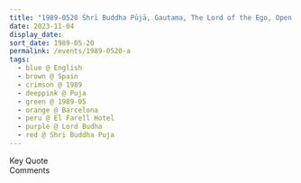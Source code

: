 ```yaml
---
title: "1989-0520 Śhrī Buddha Pūjā, Gautama, The Lord of the Ego, Open Air near El Farell Hotel, Barcelona, Spain"
date: 2023-11-04
display_date: 
sort_date: 1989-05-20
permalink: /events/1989-0520-a
tags:
  - blue @ English
  - brown @ Spain
  - crimson @ 1989
  - deeppink @ Puja
  - green @ 1989-05
  - orange @ Barcelona
  - peru @ El Farell Hotel
  - purple @ Lord Budha
  - red @ Shri Buddha Puja
---
```


<wave-list>
  <list-title color="green" width="75">Key Quote</list-title>
  <list-item color="BlanchedAlmond"  width="200"></list-item>
  <list-item color="Lavender"></list-item>
  <list-item color="BlanchedAlmond"></list-item>
</wave-list>

<br>

<wave-list>
  <list-title color="green" width="75">Comments</list-title>
  <list-item color="BlanchedAlmond"  width="200"></list-item>
  <list-item color="Lavender"></list-item>
  <list-item color="BlanchedAlmond"></list-item>
</wave-list>
